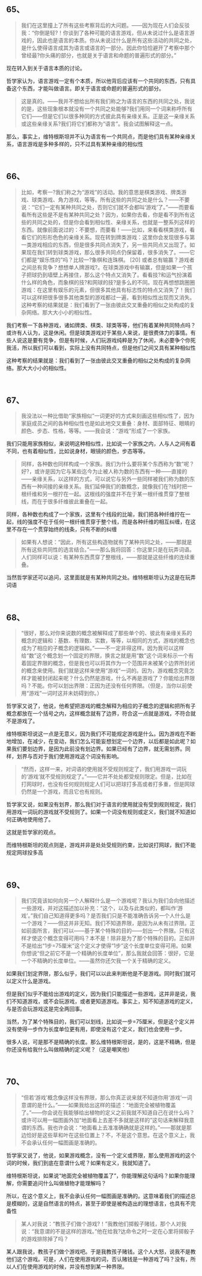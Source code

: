 <h2>65、</h2><blockquote data-pid="5SN7l6HJ">我们在这里撞上了所有这些考察背后的大问题。——因为现在人们会反驳我：“你倒是轻?！你谈到了各种可能的语言游戏，但从未说过什么是语言游戏的，因此也是语言的本质。你从未说过什么是所有这些活动的共同之处，是什么使得语言成其为语言或语言的一部分。因此你恰恰避开了考察中那个曾经最?你头痛的部分，也就是关于语言和命题的普遍形式的部分。”</blockquote><p data-pid="EqtMUqmu">现在转入到关于语言本质的讨论。</p><p data-pid="AUWzuxSM">哲学家认为，语言游戏一定有个本质，所以他背后应该有一个共同的东西，只有具备这个东西，才能叫做语言。即关于语言或命题的普遍形式的部分。</p><blockquote data-pid="tVZFvZU-">这是真的。——我并不想给出所有我们称之为语言的东西的共同之处，我说的是，这些现象根本就没有一个共同之处能够?我们用同一个词来称呼所有它们——但是它们以很多种同的方式彼此具有亲缘关系。正是这一亲缘关系或这些亲缘关系?我们将它们都称为“语言”。我会试图解释这一点。</blockquote><p data-pid="r9Oc0c8e">那么，事实上，维特根斯坦并不认为语言有一个共同点，而是他们具有某种亲缘关系，语言游戏是多种多样的，只不过具有某种亲缘的相似性</p><p><br></p><h2>66、</h2><blockquote data-pid="xUptCAm5">比如，考察一?我们称之为“游戏”的活动。我的意思是棋类游戏、牌类游戏、球类游戏、角力游戏，等等。所有这些的共同之处是什么？——不要说：“它们一定有某种共同之处，否则它们就不会都叫‘游戏’了。”——而要看看所有这些是不是有某种共同之处？因为，如果你去看，你是看不到所有这些的共同之处的，但是你会看到相似性、亲缘关系，也就是一整系列这样的东西。就像前面说过的：不要想，而要看！——比如，来看看棋类游戏，看看它们的形形色色的亲缘关系。现在转到牌类游戏：这里你会发现很多与第一类游戏相应的东西，但是很多共同点消失了，另一些共同点又出现了。如果现在我们转到球类游戏，那么很多共同点仍保留着，很多消失了。——它们都是“娱乐性的”吗？比较一?象棋和连珠棋。 [20] 或者总有输赢？游戏者之间总有竞争？想想单人牌游戏?。在球类游戏中有输赢，但是如果一个孩子把球扔到墙壁上再接住，那么这个特点又消失了。看看技?和运气扮演着什么样的角色，而象棋的技?和网球的技?是多么的不同。现在再想想跳圈圈游戏：在这里有娱乐的元素，但很多其他具有标志性的特点又消失了！我们可以这样把很多很多其他类型的游戏都过一遍，看到相似性出现而又消失。<br>这种考察的结果就是：我们看到了一张由彼此交叉重叠的相似之处构成的复杂网络。那大大小小的相似性。</blockquote><p data-pid="SoVVzg33">我们考察一下各种游戏，诸如牌类、棋类、球类等等，他们有着某种共同特点吗？或许有人认为，这是休闲。但是球类游戏对于某些人来说，是很费体力的事情。有些人说这是要有竞争，但是有时候，人们玩游戏纯粹是为了休闲，未必要争个你死我活，所以我们可以看到，实际上没有共同特点，但是他们之间又具有某种相似性</p><p data-pid="aRBgEakq">这种考察的结果就是：我们看到了一张由彼此交叉重叠的相似之处构成的复杂网络。那大大小小的相似性。</p><p><br></p><h2>67、</h2><blockquote data-pid="yFO6E0mx">我没法以一种比借助“家族相似”一词更好的方式来刻画这些相似性了，因为家庭成员之间的各种相似性也是如此地交叉重叠：身材、面部特征、眼睛的颜色、步态、性格，等等。——我会说：“游戏”形成了一个家族。</blockquote><p data-pid="WuREp9c1">我们只能用家族相似，来说明这种相似性，比如说一个家族之内，人与人之间有着不同，也有着相似性，比如说身材，眼镜的颜色，步态等等。</p><blockquote data-pid="KZ85CqJ3">同样，各种数也同样构成一个家族。我们为什么要将某个东西称为“数”呢？好?，或许是因为它与某些迄今为止被人称为数的东西有一种——直接的——亲缘关系，以这样的方式，可以说它与另外一些同样被我们称为数的东西有一种间接的亲缘关系。我们延伸我们的数概念，就像我们在?线时把一根纤维和另一根拧在一起。这根线的强度并不在于某一根纤维贯穿了整根线，而在于很多纤维彼此重叠在一起。</blockquote><p data-pid="TOrH32Yp">同样，各种数也构成了一个家族，这里有个线段的比喻，我们把各种纤维拧在一起，线的强度不在于任何一根纤维贯穿于整个线，而是各种纤维的相互纠缠，在这里不存在一个贯穿始终的线条，只有不断的纠缠</p><blockquote data-pid="aUasy5RO">如果有人想说：“因此，所有这些构造物就有了某种共同之处，——那就是所有这些共同性的选言结合。”——那么我将回答：你这里只是在玩弄词语。人们同样可以说：有某种东西贯穿了整根线，——那就是这些纤维的连续重叠。</blockquote><p data-pid="B81eLnbu">当然哲学家还可以追问，这里面就是有某种共同之处。维特根斯坦认为这是在玩弄词语</p><p><br></p><h2>68、</h2><blockquote data-pid="iY9jU3MK">“很好，那么对你来说数的概念被解释成了那些单个的、彼此有亲缘关系的概念的逻辑和：基数、有理数、实数，等等，以相同的方式，游戏的概念也成为了相应的子概念的逻辑和。”——不一定非得这样。因为我可以这样给“数”这个概念划一个固定的界限，换言之就是用“数”这个词来标示一个有着固定界限的概念，但是我也可以将其作为一个范围并未被某个边界所封闭的概念来使用。我们就是这样来使用“游戏”一词的。因为，游戏概念究竟怎样才能被封闭起来呢？什么仍然是游戏，什么不再是游戏了？你能给出界限吗？不能。你可以划出界限：正因为还没有任何界限。（但是，当你以前使用“游戏”一词时这并未妨碍到你。）</blockquote><p data-pid="W1qbTb__">哲学家又说了，他说，他希望把游戏的概念解释为相应的子概念的逻辑和把所有子概念都放在一个括号之内，这样概念就有了边界，符合这一点就是游戏，不符合就不是游戏了。</p><p data-pid="BTiysYKg">维特根斯坦说这一点是无意义，因为我们不可能规定游戏是什么。因为游戏在不断地增加，在减少，在变动，我们怎么可能妄想划定一个边界，以后都是如此呢？如果我们要划边界，是因为此前没有划边界。如果已经有了边界，就无需划界。同样，划界与否对于我们使用游戏这个词没有影响。</p><blockquote data-pid="FxuFnl9_">“然而，这样一来，对词语的使用就不受规则规定了，我们用游戏一词玩的‘游戏’就不受规则规定了。”——它并不处处都受规则限定。但是，比如在打网球时，也没有任何规则规定人们可以把球打多高或者打多重，但是网球仍然是一个游戏，而且它也有规则。</blockquote><p data-pid="Z_MAGd2Y">哲学家又说，如果没有划界，那么我们对于语言的使用就没有受到规则规定，我们用游戏一词玩的游戏就不受规则了。如果一个词没有规则或定义，我们就不知道如何正确地使用他了。</p><p data-pid="QoMoU1kZ">这就是哲学家的观点。</p><p data-pid="smdR9wrv">而维特根斯坦的观点则是，游戏并非是处处受规则约束，比如说打网球，我们不能规定网球投多高</p><p><br></p><h2>69、</h2><blockquote data-pid="LL1vuUW0">我们究竟该如何向另一个人解释什么是一个游戏呢？我认为我们会向他描述一些游戏，并对这描述加以补充：“这个，以及与此类似的，都叫作‘游戏’。”我们自己知道得更多吗？是否我们只是不能准确告诉另一个人什么是一个游戏？——但这并非无知。我们不知道界限，是因为从未有过界限。正如前面所言，我们可以——基于某个特殊的目的——划出一个界限。只有这样才使这个概念变得可用吗？本不是！除非是为了那个特殊的目的。正如并不是给出“1步=75厘米”这个定义才使得“1步”这个长度单位变得可用。如果你想说“但之前它不是一个精确的长度单位”，那么我就会回答：很好，它是一个不精确的长度单位。——虽然你还欠我一个关于精确的定义。</blockquote><p data-pid="HJmLgMx6">如果我们划定界限，那么似乎，我们可以以此来判断他是不是游戏。同时我们就可以定义什么是游戏。</p><p data-pid="3JATKxCQ">但是我们似乎不能给出游戏的定义，因为我们只能描述一些游戏，这并非是说，我们不知道游戏，或不会玩游戏，或者更知道游戏。事实上，知不知道游戏的定义，与是否会玩游戏这是完全两回事。</p><p data-pid="bG1PWNJ8">当然，为了某个特殊目的，我们可以划线，比如说一步=75厘米，但是这个定义并没有使得一步作为长度单位更有用，即使没有这个定义，我们也会使用一步。</p><p data-pid="MsKPf4CD">很多人说，可是那不是精确的长度。那么维特根斯坦说，是的，这是不精确，但是你还没有给我什么叫做精确的定义呢？（这是嘲笑他）</p><p><br></p><h2>70、</h2><blockquote data-pid="W2CTP5j5">“但若‘游戏’概念像这样没有界限，那么你真正说来就不知道你用‘游戏’一词意谓的是什么。”——如果我给出这样的描述：“地面完全被植物覆盖了。”——你会说在我能够给出植物的定义之前我就不知道自己在说什么吗？或许可以用一幅图画外加“地面看上去差不多就是这样的”这句话来解释我意谓的东西。我也许会说：“地面看上去准准确确就是这样的。”——那就是那边恰好是这些草和叶在这些位置上？不，不是这个意思。在这个意义上，我不会承认任何一幅图画是准确的。</blockquote><p data-pid="LQgHkoN7">哲学家又说了，他说，如果游戏概念，没有一个定义或界限，那么使用游戏的这个词的时候，我们到底在意谓什么呢？如果有定义，我就知道了。</p><p data-pid="Uew1DKQr">维特根斯坦说，如果说“地面完全被植物覆盖了”，你能理解这句话吗？如果你能理解，你需要追问什么叫做植物才能理解吗？</p><p data-pid="p9Hh6pWY">所以，在这个意义上，我不会承认任何一幅图画是准确的。这意味着我们的描述总是模糊的，这是自然语言的特点，甚至于即使是被构造出的理想语言，也具有不完备性</p><blockquote data-pid="Nl3jDWpw">某人对我说：“教孩子们做个游戏?！”我教他们掷骰子赌钱，那个人对我说：“我意谓的不是这样的游戏。”他在给我?达命令之时一定在心里将掷骰子的游戏排除掉了吗？</blockquote><p data-pid="0ugoCqF0">某人跟我说，教孩子们做个游戏吧。于是我教孩子赌钱。这个人大怒，说我不是教他们这个游戏。可是，人们在使用游戏的词，否认赌钱是一种游戏了吗？没有，所以人们在使用游戏的时候，并没有想到某一种界限。</p><p></p>